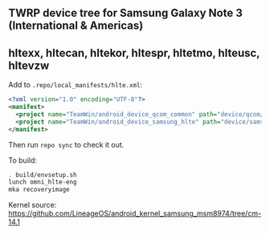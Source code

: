 ## TWRP device tree for Samsung Galaxy Note 3 (International & Americas)
## hltexx, hltecan, hltekor, hltespr, hltetmo, hlteusc, hltevzw

Add to `.repo/local_manifests/hlte.xml`:

```xml
<?xml version="1.0" encoding="UTF-8"?>
<manifest>
  <project name="TeamWin/android_device_qcom_common" path="device/qcom/common" remote="github" revision="android-7.1" />
  <project name="TeamWin/android_device_samsung_hlte" path="device/samsung/hlte" remote="github" revision="android-7.1" />
</manifest>
```

Then run `repo sync` to check it out.

To build:

```sh
. build/envsetup.sh
lunch omni_hlte-eng
mka recoveryimage
```

Kernel source: https://github.com/LineageOS/android_kernel_samsung_msm8974/tree/cm-14.1

